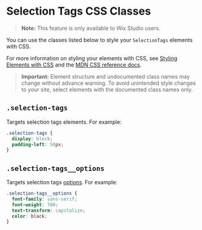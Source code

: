 <!-- This article was published using the Doc Push single-sourcing tool. Any changes to this article MUST be made in the source file. Find it at www.github.com/wix-private/velo-docs.-->

# Selection Tags CSS Classes

> **Note:** This feature is only available to Wix Studio users.

You can use the classes listed below
to style your `SelectionTags` elements with CSS.

For more information on styling your elements with CSS, see
[Styling Elements with CSS]($w/styling-elements-with-css) and the
[MDN CSS reference docs](https://developer.mozilla.org/en-US/docs/Learn/CSS).

<blockquote class="important">

__Important:__
Element structure and undocumented class names
may change without advance warning.
To avoid unintended style changes to your site,
select elements with the documented class names only.

</blockquote>

## `.selection-tags`

Targets selection tags elements.
For example:

```css
.selection-tags {
  display: block;
  padding-left: 50px;
}
```

## `.selection-tags__options`

Targets selection tags [options]($w/selection-tags/options).
For example:

```css
.selection-tags__options {
  font-family: sans-serif;
  font-weight: 700;
  text-transform: capitalize;
  color: black;
}
```
